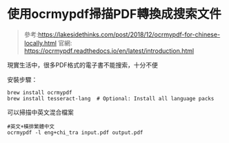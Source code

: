 # 使用ocrmypdf掃描PDF轉換成搜索文件

> 參考:https://lakesidethinks.com/post/2018/12/ocrmypdf-for-chinese-locally.html
> 官網: https://ocrmypdf.readthedocs.io/en/latest/introduction.html

現實生活中，很多PDF格式的電子書不能搜索，十分不便


安裝步驟：
```shell
brew install ocrmypdf
brew install tesseract-lang  # Optional: Install all language packs
```

可以掃描中英文混合檔案
```shell
#英文+橫排繁體中文
ocrmypdf -l eng+chi_tra input.pdf output.pdf
```